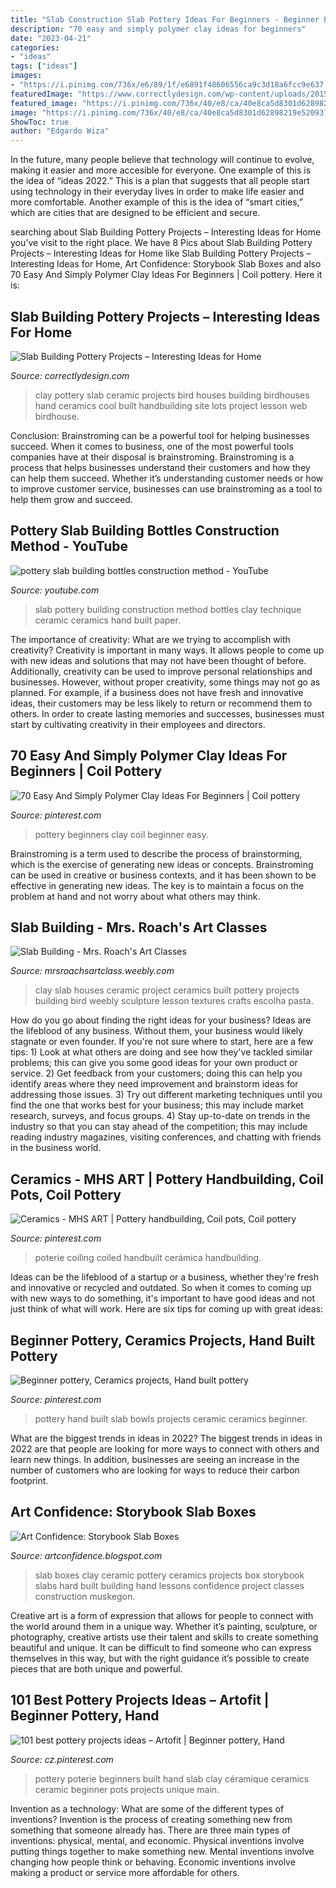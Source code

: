 ```yaml
---
title: "Slab Construction Slab Pottery Ideas For Beginners - Beginner Pottery, Ceramics Projects, Hand Built Pottery"
description: "70 easy and simply polymer clay ideas for beginners"
date: "2023-04-21"
categories:
- "ideas"
tags: ["ideas"]
images:
- "https://i.pinimg.com/736x/e6/89/1f/e6891f48606556ca9c3d18a6fcc9e637.jpg"
featuredImage: "https://www.correctlydesign.com/wp-content/uploads/2015/05/Slab-Building-Pottery-Projects-8.jpg"
featured_image: "https://i.pinimg.com/736x/40/e8/ca/40e8ca5d8301d62898219e520937c013.jpg"
image: "https://i.pinimg.com/736x/40/e8/ca/40e8ca5d8301d62898219e520937c013.jpg"
ShowToc: true
author: "Edgardo Wiza"
---
```



In the future, many people believe that technology will continue to evolve, making it easier and more accesible for everyone. One example of this is the idea of “ideas 2022.” This is a plan that suggests that all people start using technology in their everyday lives in order to make life easier and more comfortable. Another example of this is the idea of “smart cities,” which are cities that are designed to be efficient and secure.

	

		
searching about Slab Building Pottery Projects – Interesting Ideas for Home you've visit to the right place. We have 8 Pics about Slab Building Pottery Projects – Interesting Ideas for Home like Slab Building Pottery Projects – Interesting Ideas for Home, Art Confidence: Storybook Slab Boxes and also 70 Easy And Simply Polymer Clay Ideas For Beginners | Coil pottery. Here it is:
		
    
## Slab Building Pottery Projects – Interesting Ideas For Home

<img loading=lazy src="https://www.correctlydesign.com/wp-content/uploads/2015/05/Slab-Building-Pottery-Projects-8.jpg" onerror="this.onerror=null;this.src='https://tse2.mm.bing.net/th?id=OIP.PdfebmIfIlSQUuXpiDl5jwHaFe&amp;pid=15.1';" alt="Slab Building Pottery Projects – Interesting Ideas for Home">

_Source: correctlydesign.com_

>clay pottery slab ceramic projects bird houses building birdhouses hand ceramics cool built handbuilding site lots project lesson web birdhouse. 

	

Conclusion: Brainstroming can be a powerful tool for helping businesses succeed.
When it comes to business, one of the most powerful tools companies have at their disposal is brainstroming. Brainstroming is a process that helps businesses understand their customers and how they can help them succeed. Whether it’s understanding customer needs or how to improve customer service, businesses can use brainstroming as a tool to help them grow and succeed.

    
## Pottery Slab Building Bottles Construction Method - YouTube

<img loading=lazy src="https://i.ytimg.com/vi/YlaLp77Zpks/hqdefault.jpg" onerror="this.onerror=null;this.src='https://tse1.mm.bing.net/th?id=OIP.2V0UjhWzCz0_zyvQQ4mbIwHaFj&amp;pid=15.1';" alt="pottery slab building bottles construction method - YouTube">

_Source: youtube.com_

>slab pottery building construction method bottles clay technique ceramic ceramics hand built paper. 

	

The importance of creativity: What are we trying to accomplish with creativity?
Creativity is important in many ways. It allows people to come up with new ideas and solutions that may not have been thought of before. Additionally, creativity can be used to improve personal relationships and businesses. However, without proper creativity, some things may not go as planned. For example, if a business does not have fresh and innovative ideas, their customers may be less likely to return or recommend them to others. In order to create lasting memories and successes, businesses must start by cultivating creativity in their employees and directors.

    
## 70 Easy And Simply Polymer Clay Ideas For Beginners | Coil Pottery

<img loading=lazy src="https://i.pinimg.com/736x/1f/5d/f8/1f5df8b949e4241396e6bdd8741b5250.jpg" onerror="this.onerror=null;this.src='https://tse1.mm.bing.net/th?id=OIP.KQ8NKp9xgoex5cnJhXXtqAHaHa&amp;pid=15.1';" alt="70 Easy And Simply Polymer Clay Ideas For Beginners | Coil pottery">

_Source: pinterest.com_

>pottery beginners clay coil beginner easy. 

	

Brainstroming is a term used to describe the process of brainstorming, which is the exercise of generating new ideas or concepts. Brainstroming can be used in creative or business contexts, and it has been shown to be effective in generating new ideas. The key is to maintain a focus on the problem at hand and not worry about what others may think.

    
## Slab Building - Mrs. Roach&#039;s Art Classes

<img loading=lazy src="http://mrsroachsartclass.weebly.com/uploads/5/6/4/7/5647186/slab-house_orig.jpg" onerror="this.onerror=null;this.src='https://tse4.mm.bing.net/th?id=OIP.rhbqYjb2UAh4qNt3O_a0VwHaJ4&amp;pid=15.1';" alt="Slab Building - Mrs. Roach&#039;s Art Classes">

_Source: mrsroachsartclass.weebly.com_

>clay slab houses ceramic project ceramics built pottery projects building bird weebly sculpture lesson textures crafts escolha pasta. 

	

How do you go about finding the right ideas for your business?
Ideas are the lifeblood of any business. Without them, your business would likely stagnate or even founder. If you're not sure where to start, here are a few tips: 1) Look at what others are doing and see how they've tackled similar problems; this can give you some good ideas for your own product or service. 2) Get feedback from your customers; doing this can help you identify areas where they need improvement and brainstorm ideas for addressing those issues. 3) Try out different marketing techniques until you find the one that works best for your business; this may include market research, surveys, and focus groups. 4) Stay up-to-date on trends in the industry so that you can stay ahead of the competition; this may include reading industry magazines, visiting conferences, and chatting with friends in the business world.

    
## Ceramics - MHS ART | Pottery Handbuilding, Coil Pots, Coil Pottery

<img loading=lazy src="https://i.pinimg.com/736x/e6/89/1f/e6891f48606556ca9c3d18a6fcc9e637.jpg" onerror="this.onerror=null;this.src='https://tse4.mm.bing.net/th?id=OIP.kNvSmlcq_KHbjWmiq0NH9QHaJ4&amp;pid=15.1';" alt="Ceramics - MHS ART | Pottery handbuilding, Coil pots, Coil pottery">

_Source: pinterest.com_

>poterie coiling coiled handbuilt cerámica handbuilding. 

	

Ideas can be the lifeblood of a startup or a business, whether they're fresh and innovative or recycled and outdated. So when it comes to coming up with new ways to do something, it's important to have good ideas and not just think of what will work. Here are six tips for coming up with great ideas:

    
## Beginner Pottery, Ceramics Projects, Hand Built Pottery

<img loading=lazy src="https://i.pinimg.com/originals/d0/62/6f/d0626f2cba4e311e773e7cdea967a638.jpg" onerror="this.onerror=null;this.src='https://tse4.mm.bing.net/th?id=OIP.oVtJJKutbCFpkDJy3RL8eQHaJ6&amp;pid=15.1';" alt="Beginner pottery, Ceramics projects, Hand built pottery">

_Source: pinterest.com_

>pottery hand built slab bowls projects ceramic ceramics beginner. 

	

What are the biggest trends in ideas in 2022?
The biggest trends in ideas in 2022 are that people are looking for more ways to connect with others and learn new things. In addition, businesses are seeing an increase in the number of customers who are looking for ways to reduce their carbon footprint.

    
## Art Confidence: Storybook Slab Boxes

<img loading=lazy src="http://3.bp.blogspot.com/-OsOJk4dfD7I/Tkhpl0sqNeI/AAAAAAAAABc/iYhBIMbW3eE/s1600/DSC00044.JPG" onerror="this.onerror=null;this.src='https://tse3.mm.bing.net/th?id=OIP.hwIk2-lQGWtZBYT41eSSKAHaJ4&amp;pid=15.1';" alt="Art Confidence: Storybook Slab Boxes">

_Source: artconfidence.blogspot.com_

>slab boxes clay ceramic pottery ceramics projects box storybook slabs hard built building hand lessons confidence project classes construction muskegon. 

	

Creative art is a form of expression that allows for people to connect with the world around them in a unique way. Whether it’s painting, sculpture, or photography, creative artists use their talent and skills to create something beautiful and unique. It can be difficult to find someone who can express themselves in this way, but with the right guidance it’s possible to create pieces that are both unique and powerful.

    
## 101 Best Pottery Projects Ideas – Artofit | Beginner Pottery, Hand

<img loading=lazy src="https://i.pinimg.com/736x/40/e8/ca/40e8ca5d8301d62898219e520937c013.jpg" onerror="this.onerror=null;this.src='https://tse1.mm.bing.net/th?id=OIP.RYksUWfJhD6JMVMnuylFuAAAAA&amp;pid=15.1';" alt="101 best pottery projects ideas – Artofit | Beginner pottery, Hand">

_Source: cz.pinterest.com_

>pottery poterie beginners built hand slab clay céramique ceramics ceramic beginner pots projects unique main. 

	

Invention as a technology: What are some of the different types of inventions?
Invention is the process of creating something new from something that someone already has. There are three main types of inventions: physical, mental, and economic. Physical inventions involve putting things together to make something new. Mental inventions involve changing how people think or behaving. Economic inventions involve making a product or service more affordable for others.

